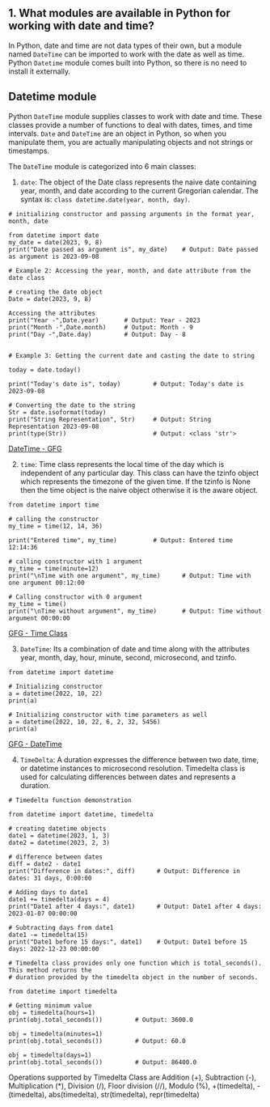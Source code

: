 
## 1. What modules are available in Python for working with date and time?

In Python, date and time are not data types of their own, but a module named `DateTime` can be imported to work with the date as well as time. 
Python `Datetime` module comes built into Python, so there is no need to install it externally.

## Datetime module

Python `DateTime` module supplies classes to work with date and time. These classes provide a number of functions to deal with dates, times, and time 
intervals. `Date` and `DateTime` are an object in Python, so when you manipulate them, you are actually manipulating objects and not strings or timestamps. 

The `DateTime` module is categorized into 6 main classes:

1. `date`: The object of the Date class represents the naive date containing year, month, and date according to the current Gregorian calendar. 
The syntax is: `class datetime.date(year, month, day)`.

```
# initializing constructor and passing arguments in the format year, month, date

from datetime import date
my_date = date(2023, 9, 8)
print("Date passed as argument is", my_date)    # Output: Date passed as argument is 2023-09-08

# Example 2: Accessing the year, month, and date attribute from the date class

# creating the date object
Date = date(2023, 9, 8)

Accessing the attributes
print("Year -",Date.year)       # Output: Year - 2023
print("Month -",Date.month)     # Output: Month - 9
print("Day -",Date.day)         # Output: Day - 8


# Example 3: Getting the current date and casting the date to string

today = date.today()

print("Today's date is", today)         # Output: Today's date is 2023-09-08

# Converting the date to the string
Str = date.isoformat(today)
print("String Representation", Str)     # Output: String Representation 2023-09-08
print(type(Str))                        # Output: <class 'str'>
```

[DateTime - GFG](https://www.geeksforgeeks.org/python-datetime-date-class/)


2. `time`: Time class represents the local time of the day which is independent of any particular day. This class can have the tzinfo
   object which represents the timezone of the given time. If the tzinfo is None then the time object is the naive object otherwise it is the aware object.

```
from datetime import time

# calling the constructor
my_time = time(12, 14, 36)          

print("Entered time", my_time)          # Output: Entered time 12:14:36

# calling constructor with 1 argument
my_time = time(minute=12)
print("\nTime with one argument", my_time)      # Output: Time with one argument 00:12:00

# Calling constructor with 0 argument
my_time = time()
print("\nTime without argument", my_time)       # Output: Time without argument 00:00:00
```

[GFG - Time Class](https://www.geeksforgeeks.org/python-datetime-time-class/)

3. `DateTime`: Its a combination of date and time along with the attributes year, month, day, hour, minute, second, microsecond, and tzinfo.

```
from datetime import datetime

# Initializing constructor
a = datetime(2022, 10, 22)
print(a)

# Initializing constructor with time parameters as well
a = datetime(2022, 10, 22, 6, 2, 32, 5456)
print(a)
```

[GFG - DateTime](https://www.geeksforgeeks.org/python-datetime-datetime-class/)

4. `TimeDelta`: A duration expresses the difference between two date, time, or datetime instances to microsecond resolution. Timedelta class is used for calculating differences between dates and represents a duration.

```
# Timedelta function demonstration

from datetime import datetime, timedelta

# creating datetime objects
date1 = datetime(2023, 1, 3)
date2 = datetime(2023, 2, 3)

# difference between dates
diff = date2 - date1
print("Difference in dates:", diff)      # Output: Difference in dates: 31 days, 0:00:00

# Adding days to date1
date1 += timedelta(days = 4)
print("Date1 after 4 days:", date1)      # Output: Date1 after 4 days: 2023-01-07 00:00:00

# Subtracting days from date1
date1 -= timedelta(15)
print("Date1 before 15 days:", date1)    # Output: Date1 before 15 days: 2022-12-23 00:00:00

# Timedelta class provides only one function which is total_seconds(). This method returns the
# duration provided by the timedelta object in the number of seconds.

from datetime import timedelta

# Getting minimum value
obj = timedelta(hours=1)
print(obj.total_seconds())         # Output: 3600.0

obj = timedelta(minutes=1)
print(obj.total_seconds())         # Output: 60.0

obj = timedelta(days=1)
print(obj.total_seconds())         # Output: 86400.0
```

Operations supported by Timedelta Class are Addition (+), Subtraction (-), Multiplication (*), Division (/), Floor division (//), Modulo (%), +(timedelta),
-(timedelta), abs(timedelta), str(timedelta), repr(timedelta)

```

```
